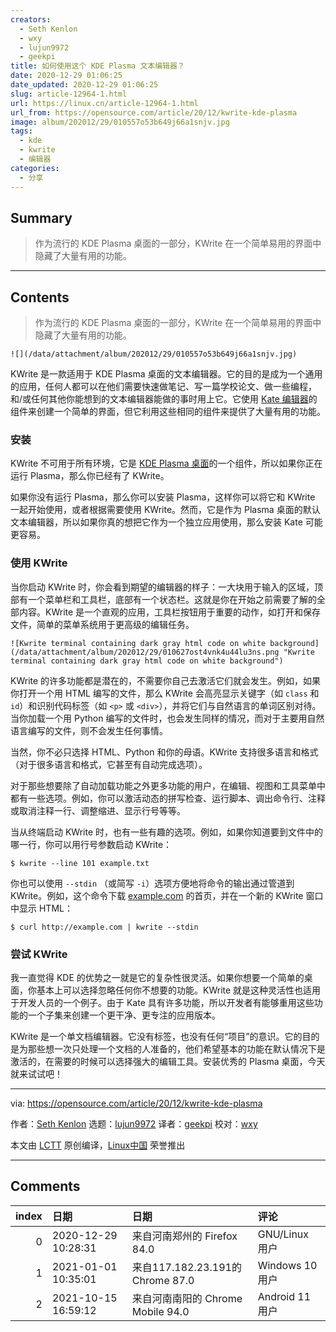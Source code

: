 ```yaml
---
creators:
  - Seth Kenlon
  - wxy
  - lujun9972
  - geekpi
title: 如何使用这个 KDE Plasma 文本编辑器？
date: 2020-12-29 01:06:25
date_updated: 2020-12-29 01:06:25
slug: article-12964-1.html
url: https://linux.cn/article-12964-1.html
url_from: https://opensource.com/article/20/12/kwrite-kde-plasma
image: album/202012/29/010557o53b649j66a1snjv.jpg
tags:
  - kde
  - kwrite
  - 编辑器
categories:
  - 分享
---
```


## Summary

> 作为流行的 KDE Plasma 桌面的一部分，KWrite 在一个简单易用的界面中隐藏了大量有用的功能。

***

<!-- more -->

## Contents

> 
> 作为流行的 KDE Plasma 桌面的一部分，KWrite 在一个简单易用的界面中隐藏了大量有用的功能。
> 
> 
> 

`![](/data/attachment/album/202012/29/010557o53b649j66a1snjv.jpg)`

KWrite 是一款适用于 KDE Plasma 桌面的文本编辑器。它的目的是成为一个通用的应用，任何人都可以在他们需要快速做笔记、写一篇学校论文、做一些编程，和/或任何其他你能想到的文本编辑器能做的事时用上它。它使用 [Kate 编辑器](https://opensource.com/article/20/12/kate-text-editor)的组件来创建一个简单的界面，但它利用这些相同的组件来提供了大量有用的功能。

### 安装

KWrite 不可用于所有环境，它是 [KDE Plasma 桌面](https://opensource.com/article/19/12/linux-kde-plasma)的一个组件，所以如果你正在运行 Plasma，那么你已经有了 KWrite。

如果你没有运行 Plasma，那么你可以安装 Plasma，这样你可以将它和 KWrite 一起开始使用，或者根据需要使用 KWrite。然而，它是作为 Plasma 桌面的默认文本编辑器，所以如果你真的想把它作为一个独立应用使用，那么安装 Kate 可能更容易。

### 使用 KWrite

当你启动 KWrite 时，你会看到期望的编辑器的样子：一大块用于输入的区域，顶部有一个菜单栏和工具栏，底部有一个状态栏。这就是你在开始之前需要了解的全部内容。KWrite 是一个直观的应用，工具栏按钮用于重要的动作，如打开和保存文件，简单的菜单系统用于更高级的编辑任务。

`![Kwrite terminal containing dark gray html code on white background](/data/attachment/album/202012/29/010627ost4vnk4u44lu3ns.png "Kwrite terminal containing dark gray html code on white background")`

KWrite 的许多功能都是潜在的，不需要你自己去激活它们就会发生。例如，如果你打开一个用 HTML 编写的文件，那么 KWrite 会高亮显示关键字（如 `class` 和 `id`）和识别代码标签（如 `<p>` 或 `<div>`），并将它们与自然语言的单词区别对待。当你加载一个用 Python 编写的文件时，也会发生同样的情况，而对于主要用自然语言编写的文件，则不会发生任何事情。

当然，你不必只选择 HTML、Python 和你的母语。KWrite 支持很多语言和格式（对于很多语言和格式，它甚至有自动完成选项）。

对于那些想要除了自动加载功能之外更多功能的用户，在编辑、视图和工具菜单中都有一些选项。例如，你可以激活动态的拼写检查、运行脚本、调出命令行、注释或取消注释一行、调整缩进、显示行号等等。

当从终端启动 KWrite 时，也有一些有趣的选项。例如，如果你知道要到文件中的哪一行，你可以用行号参数启动 KWrite：

```shell
$ kwrite --line 101 example.txt
```

你也可以使用 `--stdin` （或简写 `-i`）选项方便地将命令的输出通过管道到 KWrite。例如，这个命令下载 [example.com](http://example.com) 的首页，并在一个新的 KWrite 窗口中显示 HTML：

```shell
$ curl http://example.com | kwrite --stdin
```

### 尝试 KWrite

我一直觉得 KDE 的优势之一就是它的复杂性很灵活。如果你想要一个简单的桌面，你基本上可以选择忽略任何你不想要的功能。KWrite 就是这种灵活性也适用于开发人员的一个例子。由于 Kate 具有许多功能，所以开发者有能够重用这些功能的一个子集来创建一个更干净、更专注的应用版本。

KWrite 是一个单文档编辑器。它没有标签，也没有任何“项目”的意识。它的目的是为那些想一次只处理一个文档的人准备的，他们希望基本的功能在默认情况下是激活的，在需要的时候可以选择强大的编辑工具。安装优秀的 Plasma 桌面，今天就来试试吧！

---

via: <https://opensource.com/article/20/12/kwrite-kde-plasma>

作者：[Seth Kenlon](https://opensource.com/users/seth) 选题：[lujun9972](https://github.com/lujun9972) 译者：[geekpi](https://github.com/geekpi) 校对：[wxy](https://github.com/wxy)

本文由 [LCTT](https://github.com/LCTT/TranslateProject) 原创编译，[Linux中国](https://linux.cn/) 荣誉推出

***

## Comments

|   index | 日期                | 日期                                              | 评论                                         |
|--------:|:--------------------|:--------------------------------------------------|:---------------------------------------------|
|       0 | 2020-12-29 10:28:31 | 来自河南郑州的 Firefox 84.0|GNU/Linux 用户        | 轻量版的 kate ？不过感觉标签页功能还是需要的 |
|       1 | 2021-01-01 10:35:01 | 来自117.182.23.191的 Chrome 87.0|Windows 10 用户  | 有个KWrite，又有个kate                       |
|       2 | 2021-10-15 16:59:12 | 来自河南南阳的 Chrome Mobile 94.0|Android 11 用户 | kate慢死了                                   |
